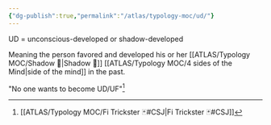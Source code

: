 ```yaml
---
{"dg-publish":true,"permalink":"/atlas/typology-moc/ud/"}
---
```



UD = unconscious-developed or shadow-developed

Meaning the person favored and developed his or her [[ATLAS/Typology MOC/Shadow 👤\|Shadow 👤]] [[ATLAS/Typology MOC/4 sides of the Mind\|side of the mind]] in the past. 

"No one wants to become UD/UF"[^1]

[^1]: [[ATLAS/Typology MOC/Fi Trickster 🃏#CSJ\|Fi Trickster 🃏#CSJ]]